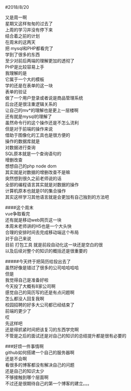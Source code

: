 #2018/8/20

又是周一啊  
星期又这样匆匆的过去了  
上周的学习并没有停下来   
结合着之前的计划  
在周末的这两天  
把 mysql和PHP都看完了  
学到了很多的东西  
至少对前后两端的理解更加的透彻了  
PHP是比较容易上手  
我理解的是   
它属于一个大的模板  
学的还是在表单的这一块  
表单的验证  
做了一个用户登录或者说是商品管理系统   
后台还是很注重逻辑关系的  
让自己的mv*的理解也是更上一层楼啊   
还有就是mysql的理解了  
虽然命令行的这个操作还是不怎么流利   
但是对于前端的操作来说  
借助于图像化的工具也是很方便的   
操作的数据库就是   
对数据进行查询  
SQL原本就是一个查询语句的  
增删改查   
想想自己的php node dom  
其实就是对数据的增删改查不是嘛  
突然想到很久之前老师说的话  
全部的编程语言其实就是对数据的操作   
计算机原本也就是01的集合操作   
其实这样学习其他语言就是会更加有自己独到的方法吧   

####这个周末   
vue争取看完  
还有就是移动web网页这一块  
本周末老师讲的H5也是一个大头快  
合理的安排时间去完成移动端这个布局  
对于自己来说  
目前 打包工具 就是前段自动化这一块还是空白的很  
以及后续对整个的知识的概括还是很重要的  

#####今天终于把简历给投出去了  
虽然好像是错过了很多的公司哈哈哈哈  
但是   
我觉得自己是准备好啦  
今天投了大概有8家公司啊  
感觉自己的简历写的还是有点问题啊  
怎么都没人回复我啊  
校园招聘的好多大公司都已经结束了  
前端的更少了  
哎  
先这样吧  
还是得抓紧时间把该复习的东西学完啊  
不管是之后的面试还是对自己的知识的总结提升都是很有必要的  



###好烦一件事情啊  
github如何搭建一个自己的服务器啊  
还是不会啊  
看很多的博客都没有解决自己的问题   
还是自己的知识太少  
不够接触到哪个层面啊  
不过还是很期待自己的第一个博客的建立。。。













